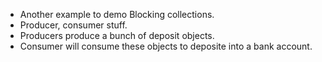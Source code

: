 

- Another example to demo Blocking collections.
- Producer, consumer stuff. 
- Producers produce a bunch of deposit objects. 
- Consumer will consume these objects to deposite into a bank account.